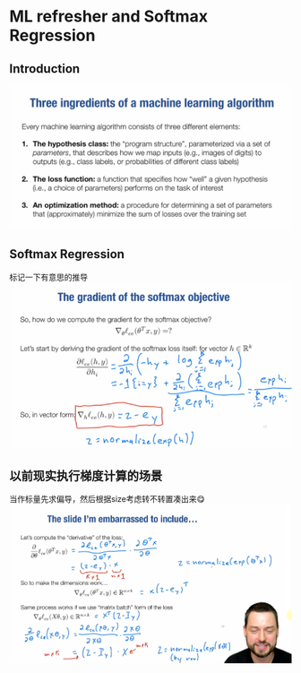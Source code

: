 # ML refresher and Softmax Regression
## Introduction
![alt text](image.png)

## Softmax Regression
标记一下有意思的推导
![alt text](image-1.png)

## 以前现实执行梯度计算的场景
当作标量先求偏导，然后根据size考虑转不转置凑出来:yum:
![alt text](image-2.png)